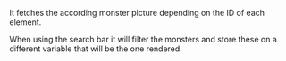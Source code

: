 It fetches the according monster picture depending on the ID of each element.

When using the search bar it will filter the monsters and store these on a different variable that will be the one rendered.
